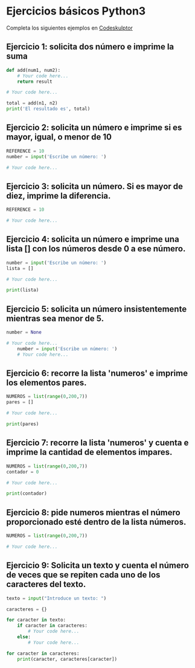 # Ejercicios básicos Python3

Completa los siguientes ejemplos en [Codeskulptor](https://py3.codeskulptor.org/)


## Ejercicio 1: solicita dos número e imprime la suma
```python
def add(num1, num2):
    # Your code here...
    return result

# Your code here...

total = add(n1, n2)
print('El resultado es', total)
```

## Ejercicio 2: solicita un número e imprime si es mayor, igual, o menor de 10
```python
REFERENCE = 10
number = input('Escribe un número: ')

# Your code here...
```

## Ejercicio 3: solicita un número. Si es mayor de diez, imprime la diferencia.
```python
REFERENCE = 10

# Your code here...
```


## Ejercicio 4: solicita un número e imprime una lista [] con los números desde 0 a ese número.
```python
number = input('Escribe un número: ')
lista = []

# Your code here...

print(lista)
```

## Ejercicio 5: solicita un número insistentemente mientras sea menor de 5.
```python
number = None

# Your code here...
    number = input('Escribe un número: ')
    # Your code here...
```

## Ejercicio 6: recorre la lista 'numeros' e imprime los elementos pares.
```python
NUMEROS = list(range(0,200,7))
pares = []

# Your code here...

print(pares)
```

## Ejercicio 7: recorre la lista 'numeros' y cuenta e imprime la cantidad de elementos impares.
```python
NUMEROS = list(range(0,200,7))
contador = 0

# Your code here...

print(contador)
```

## Ejercicio 8: pide numeros mientras el número proporcionado esté dentro de la lista números.
```python
NUMEROS = list(range(0,200,7))

# Your code here...

```

## Ejercicio 9: Solicita un texto y cuenta el número de veces que se repiten cada uno de los caracteres del texto.
```python
texto = input("Introduce un texto: ")

caracteres = {}

for caracter in texto:
    if caracter in caracteres:
        # Your code here...
    else:
        # Your code here...

for caracter in caracteres:
    print(caracter, caracteres[caracter])
```